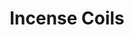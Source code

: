 ---
title: Incense Coils
tags: john
image: src/files/john/Incense_Coils_2000.jpg
imageBase: Incense_Coils
alt: Burning incense coils at the Tin Hau Temple       
width: 2000
height: 1333
imageDate: November 2013
location: Tin Hau Temple, Hong Kong SAR
camera: Canon T3i
metaDescription: Burning incense coils at the Tin Hau Temple 
---